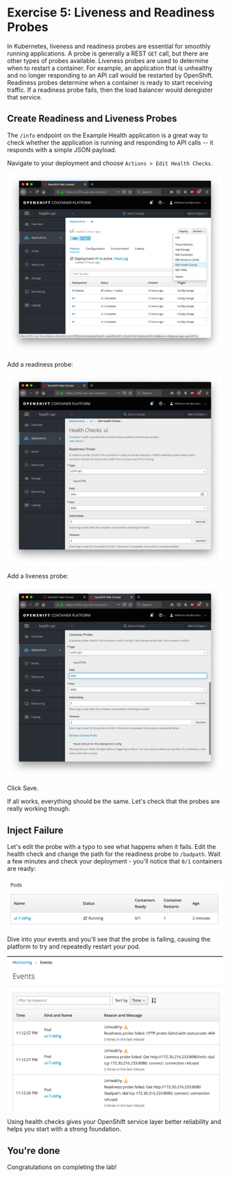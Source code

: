# Exercise 5: Liveness and Readiness Probes

In Kubernetes, liveness and readiness probes are essential for smoothly running applications.
A probe is generally a REST `GET` call, but there are other types of probes available.
Liveness probes are used to determine when to restart a container. For example, an
application that is unhealthy and no longer responding to an API call would be
restarted by OpenShift. Readiness probes determine when a container is ready to
start receiving traffic. If a readiness probe fails, then the load balancer
would deregister that service.

## Create Readiness and Liveness Probes

The `/info` endpoint on the Example Health application is a great way to check
whether the application is running and responding to API calls -- it responds
with a simple JSON payload.

Navigate to your deployment and choose `Actions > Edit Health Checks`.

![Health Checks](../.gitbook/assets/screen-shot-2019-08-13-at-11.05.38-pm.png)

Add a readiness probe:

![Readiness](../.gitbook/assets/screen-shot-2019-08-13-at-11.06.13-pm.png)

Add a liveness probe:

![Liveness](../.gitbook/assets/screen-shot-2019-08-13-at-11.16.22-pm.png)

Click Save.

If all works, everything should be the same. Let's check that the probes are really working though.

## Inject Failure

Let's edit the probe with a typo to see what happens when it fails. Edit the health check and change the path for the readiness probe to `/badpath`. Wait a few minutes and check your deployment - you'll notice that `0/1` containers are ready:

![Badpath](../.gitbook/assets/screen-shot-2019-08-13-at-11.12.52-pm.png)

Dive into your events and you'll see that the probe is failing, causing the platform to try and repeatedly restart your pod.

![Deeper Dive](../.gitbook/assets/screen-shot-2019-08-13-at-11.13.02-pm.png)

Using health checks gives your OpenShift service layer better reliability and helps you start with a strong foundation.

## You're done

Congratulations on completing the lab!
